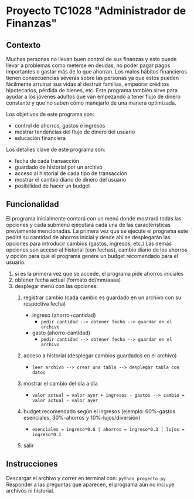 # Proyecto TC1028 "Administrador de Finanzas"
## Contexto
Muchas personas no llevan buen control de sus finanzas y esto puede llevar a problemas como meterse en deudas, no poder pagar pagos importantes o gastar más de lo que ahorran. Los malos hábitos financieros tienen consecuencias severas sobre las personas ya que estos pueden fácilmente arruinar sus vidas al destruir familias, empeorar créditos hipotecarios, pérdida de bienes, etc. Este programa también sirve para ayudar a los jóvenes adultos que van empezando a tener flujo de dinero constante y que no saben cómo manejarlo de una manera optimizada.

Los objetivos de este programa son:
  - control de ahorros, gastos e ingresos
  - mostrar tendencias del flujo de dinero del usuario
  - educación financiera

Los detalles clave de este programa son:
  - fecha de cada transacción
  - guardado de historial por un archivo
  - acceso al historial de cada tipo de transacción
  - mostrar el cambio diario de dinero del usuario
  - posibilidad de hacer un budget

## Funcionalidad
El programa inicialmente contará con un menú donde mostrará todas las opciones y cada submenú ejecutará cada una de las características previamente mencionadas. La primera vez que se ejecute el programa este pedirá su cantidad de ahorros inicial y desde ahí se desplegarán las opciones para introducir cambios (gastos, ingresos, etc.) Las demás opciones son acceso al historial (con fechas), cambio diario de los ahorros y opción para que el programa genere un budget recomendado para el usuario.

1) si es la primera vez que se accede, el programa pide ahorros iniciales
2) obtener fecha actual (formato dd/mm/aaaa)
3) desplegar menú con las opciones:
    1. registrar cambio (cada cambio es guardado en un archivo con su respectiva fecha)
        - ingreso (ahorro+cantidad)
           + `pedir cantidad --> obtener fecha --> guardar en el archivo`
        - gasto (ahorro-cantidad)
           + `pedir cantidad --> obtener fecha --> guardar en el archivo`
        
    2. acceso a historial (desplegar cambios guardados en el archivo)
       + `leer archivo --> crear una tabla --> desplegar tabla con datos`
    4. mostrar el cambio del día a día
       + `valor actual = valor ayer + ingresos - gastos --> cambio = valor actual - valor ayer`
    6. budget recomendado según el ingresos (ejemplo: 60%-gastos esenciales, 30%-ahorros y 10%-lujos/diversión)
       + `esenciales = ingreso*0.6 | ahorros = ingreso*0.3 | lujos = ingreso*0.1`
    8. salir

## Instrucciones
Descargar el archivo y correr en terminal con:
 `python proyecto.py`
 Responder a las preguntas que aparecen, el programa aún no incluye archivos ni historial.

